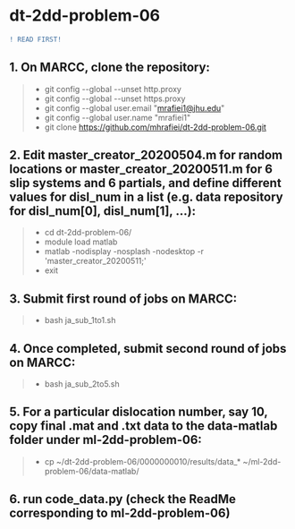 # dt-2dd-problem-06

```diff
! READ FIRST! 
```

## 1. On MARCC, clone the repository:
>* git config --global --unset http.proxy
>* git config --global --unset https.proxy
>* git config --global user.email "mrafiei1@jhu.edu"
>* git config --global user.name "mrafiei1"
>* git clone https://github.com/mhrafiei/dt-2dd-problem-06.git

## 2. Edit master_creator_20200504.m for random locations or master_creator_20200511.m for 6 slip systems and 6 partials, and define different values for disl_num in a list (e.g. data repository for disl_num[0], disl_num[1], ...):
>* cd dt-2dd-problem-06/
>* module load matlab
>* matlab -nodisplay -nosplash -nodesktop -r 'master_creator_20200511;'
>* exit

## 3. Submit first round of jobs on MARCC:
>* bash ja_sub_1to1.sh

## 4. Once completed, submit second round of jobs on MARCC: 
>* bash ja_sub_2to5.sh

## 5. For a particular dislocation number, say 10, copy final .mat and .txt data to the data-matlab folder under ml-2dd-problem-06:
>* cp ~/dt-2dd-problem-06/0000000010/results/data_* ~/ml-2dd-problem-06/data-matlab/

## 6. run code_data.py (check the ReadMe corresponding to ml-2dd-problem-06)
